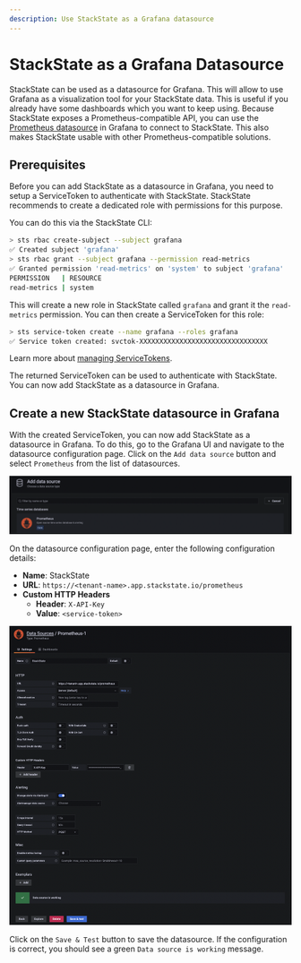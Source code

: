 ```yaml
---
description: Use StackState as a Grafana datasource
---
```


# StackState as a Grafana Datasource

StackState can be used as a datasource for Grafana. This will allow to use Grafana as a visualization tool for your StackState data. This is useful if you already have some dashboards which you want to keep using. Because StackState exposes a Prometheus-compatible API, you can use the [Prometheus datasource](https://grafana.com/docs/grafana/latest/datasources/prometheus) in Grafana to connect to StackState. This also makes StackState usable with other Prometheus-compatible solutions.

## Prerequisites

Before you can add StackState as a datasource in Grafana, you need to setup a ServiceToken to authenticate with StackState. StackState recommends to create a dedicated role with permissions for this purpose.

You can do this via the StackState CLI:

```sh
> sts rbac create-subject --subject grafana
✅ Created subject 'grafana'
> sts rbac grant --subject grafana --permission read-metrics
✅ Granted permission 'read-metrics' on 'system' to subject 'grafana'
PERMISSION   | RESOURCE
read-metrics | system
```

This will create a new role in StackState called `grafana` and grant it the `read-metrics` permission. You can then create a ServiceToken for this role:

```sh
> sts service-token create --name grafana --roles grafana
✅ Service token created: svctok-XXXXXXXXXXXXXXXXXXXXXXXXXXXXXXXX
```

Learn more about [managing ServiceTokens](/use/security/k8s-service-tokens.md).

The returned ServiceToken can be used to authenticate with StackState. You can now add StackState as a datasource in Grafana.

## Create a new StackState datasource in Grafana

With the created ServiceToken, you can now add StackState as a datasource in Grafana. To do this, go to the Grafana UI and navigate to the datasource configuration page. Click on the `Add data source` button and select `Prometheus` from the list of datasources.

![Grafana new datasource](../../.gitbook/assets/k8s/k8s-grafana-new-datasource.png)

On the datasource configuration page, enter the following configuration details:

* **Name**: StackState
* **URL**: `https://<tenant-name>.app.stackstate.io/prometheus`
* **Custom HTTP Headers**
  * **Header**: `X-API-Key`
  * **Value**: `<service-token>`

![Grafana datasource configuration](../../.gitbook/assets/k8s/k8s-grafana-datasource.png)

Click on the `Save & Test` button to save the datasource. If the configuration is correct, you should see a green `Data source is working` message.
